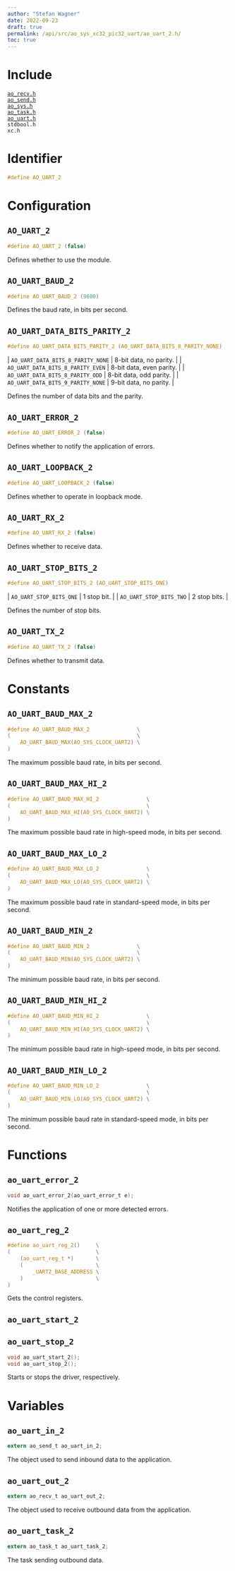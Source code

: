 ```yaml
---
author: "Stefan Wagner"
date: 2022-09-23
draft: true
permalink: /api/src/ao_sys_xc32_pic32_uart/ao_uart_2.h/
toc: true
---
```


# Include

[`ao_recv.h`](../ao_sys/ao_recv.h.md) <br/>
[`ao_send.h`](../ao_sys/ao_send.h.md) <br/>
[`ao_sys.h`](ao_sys.h.md) <br/>
[`ao_task.h`](../ao_sys/ao_task.h.md) <br/>
[`ao_uart.h`](ao_uart.h.md) <br/>
`stdbool.h` <br/>
`xc.h`

# Identifier

```c
#define AO_UART_2
```

# Configuration

## `AO_UART_2`

```c
#define AO_UART_2 (false)
```

Defines whether to use the module.

## `AO_UART_BAUD_2`

```c
#define AO_UART_BAUD_2 (9600)
```

Defines the baud rate, in bits per second.

## `AO_UART_DATA_BITS_PARITY_2`

```c
#define AO_UART_DATA_BITS_PARITY_2 (AO_UART_DATA_BITS_8_PARITY_NONE)
```

| `AO_UART_DATA_BITS_8_PARITY_NONE` | 8-bit data, no parity.   |
| `AO_UART_DATA_BITS_8_PARITY_EVEN` | 8-bit data, even parity. |
| `AO_UART_DATA_BITS_8_PARITY_ODD`  | 8-bit data, odd parity.  |
| `AO_UART_DATA_BITS_9_PARITY_NONE` | 9-bit data, no parity.   |

Defines the number of data bits and the parity.

## `AO_UART_ERROR_2`

```c
#define AO_UART_ERROR_2 (false)
```

Defines whether to notify the application of errors.

## `AO_UART_LOOPBACK_2`

```c
#define AO_UART_LOOPBACK_2 (false)
```

Defines whether to operate in loopback mode.

## `AO_UART_RX_2`

```c
#define AO_UART_RX_2 (false)
```

Defines whether to receive data.

## `AO_UART_STOP_BITS_2`

```c
#define AO_UART_STOP_BITS_2 (AO_UART_STOP_BITS_ONE)
```

| `AO_UART_STOP_BITS_ONE` | 1 stop bit.  |
| `AO_UART_STOP_BITS_TWO` | 2 stop bits. |

Defines the number of stop bits.

## `AO_UART_TX_2`

```c
#define AO_UART_TX_2 (false)
```

Defines whether to transmit data.

# Constants

## `AO_UART_BAUD_MAX_2`

```c
#define AO_UART_BAUD_MAX_2               \
(                                        \
    AO_UART_BAUD_MAX(AO_SYS_CLOCK_UART2) \
)
```

The maximum possible baud rate, in bits per second.

## `AO_UART_BAUD_MAX_HI_2`

```c
#define AO_UART_BAUD_MAX_HI_2               \
(                                           \
    AO_UART_BAUD_MAX_HI(AO_SYS_CLOCK_UART2) \
)
```

The maximum possible baud rate in high-speed mode, in bits per second.

## `AO_UART_BAUD_MAX_LO_2`

```c
#define AO_UART_BAUD_MAX_LO_2               \
(                                           \
    AO_UART_BAUD_MAX_LO(AO_SYS_CLOCK_UART2) \
)
```

The maximum possible baud rate in standard-speed mode, in bits per second.

## `AO_UART_BAUD_MIN_2`

```c
#define AO_UART_BAUD_MIN_2               \
(                                        \
    AO_UART_BAUD_MIN(AO_SYS_CLOCK_UART2) \
)
```

The minimum possible baud rate, in bits per second.

## `AO_UART_BAUD_MIN_HI_2`

```c
#define AO_UART_BAUD_MIN_HI_2               \
(                                           \
    AO_UART_BAUD_MIN_HI(AO_SYS_CLOCK_UART2) \
)
```

The minimum possible baud rate in high-speed mode, in bits per second.

## `AO_UART_BAUD_MIN_LO_2`

```c
#define AO_UART_BAUD_MIN_LO_2               \
(                                           \
    AO_UART_BAUD_MIN_LO(AO_SYS_CLOCK_UART2) \
)
```

The minimum possible baud rate in standard-speed mode, in bits per second.

# Functions

## `ao_uart_error_2`

```c
void ao_uart_error_2(ao_uart_error_t e);
```

Notifies the application of one or more detected errors.

## `ao_uart_reg_2`

```c
#define ao_uart_reg_2()     \
(                           \
    (ao_uart_reg_t *)       \
    (                       \
        _UART2_BASE_ADDRESS \
    )                       \
)
```

Gets the control registers.

## `ao_uart_start_2`
## `ao_uart_stop_2`

```c
void ao_uart_start_2();
void ao_uart_stop_2();
```

Starts or stops the driver, respectively.

# Variables

## `ao_uart_in_2`

```c
extern ao_send_t ao_uart_in_2;
```

The object used to send inbound data to the application.

## `ao_uart_out_2`

```c
extern ao_recv_t ao_uart_out_2;
```

The object used to receive outbound data from the application.

## `ao_uart_task_2`

```c
extern ao_task_t ao_uart_task_2;
```

The task sending outbound data.
